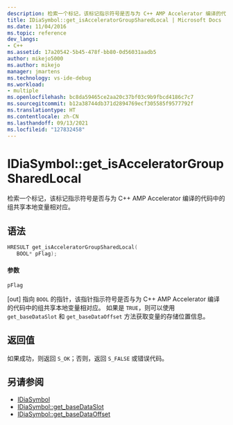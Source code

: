 ```yaml
---
description: 检索一个标记，该标记指示符号是否与为 C++ AMP Accelerator 编译的代码中的组共享本地变量相对应。
title: IDiaSymbol::get_isAcceleratorGroupSharedLocal | Microsoft Docs
ms.date: 11/04/2016
ms.topic: reference
dev_langs:
- C++
ms.assetid: 17a20542-5b45-478f-bb80-0d56031aadb5
author: mikejo5000
ms.author: mikejo
manager: jmartens
ms.technology: vs-ide-debug
ms.workload:
- multiple
ms.openlocfilehash: bc8da59465ce2aa20c37bf03c9b9fbcd4186c7c7
ms.sourcegitcommit: b12a38744db371d2894769ecf305585f9577792f
ms.translationtype: HT
ms.contentlocale: zh-CN
ms.lasthandoff: 09/13/2021
ms.locfileid: "127832458"
---
```

# <a name="idiasymbolget_isacceleratorgroupsharedlocal"></a>IDiaSymbol::get_isAcceleratorGroupSharedLocal
检索一个标记，该标记指示符号是否与为 C++ AMP Accelerator 编译的代码中的组共享本地变量相对应。

## <a name="syntax"></a>语法

```C++
HRESULT get_isAcceleratorGroupSharedLocal(
   BOOL* pFlag);
```

#### <a name="parameters"></a>参数
 `pFlag`

[out] 指向 `BOOL` 的指针，该指针指示符号是否与为 C++ AMP Accelerator 编译的代码中的组共享本地变量相对应。 如果是 `TRUE`，则可以使用 `get_baseDataSlot` 和 `get_baseDataOffset` 方法获取变量的存储位置信息。

## <a name="return-value"></a>返回值
 如果成功，则返回 `S_OK`；否则，返回 `S_FALSE` 或错误代码。

## <a name="see-also"></a>另请参阅
- [IDiaSymbol](../../debugger/debug-interface-access/idiasymbol.md)
- [IDiaSymbol::get_baseDataSlot](../../debugger/debug-interface-access/idiasymbol-get-basedataslot.md)
- [IDiaSymbol::get_baseDataOffset](../../debugger/debug-interface-access/idiasymbol-get-basedataoffset.md)
